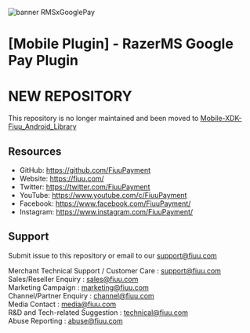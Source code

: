 <!--
 # license: Copyright © 2011-2022 Razer Merchant Services Sdn Bhd. All Rights Reserved. 
 -->

![banner RMSxGooglePay](https://user-images.githubusercontent.com/17770615/199203191-891462c9-05b3-4ad5-b2a9-eaa67d873698.png)


# [Mobile Plugin] - RazerMS Google Pay Plugin

# NEW REPOSITORY
This repository is no longer maintained and been moved to [Mobile-XDK-Fiuu_Android_Library](https://github.com/FiuuPayment/Mobile-XDK-Fiuu_Android_Library?tab=readme-ov-file#google-pay)

## Resources
- GitHub:     https://github.com/FiuuPayment
- Website:    https://fiuu.com/
- Twitter:    https://twitter.com/FiuuPayment
- YouTube:    https://www.youtube.com/c/FiuuPayment
- Facebook:   https://www.facebook.com/FiuuPayment/
- Instagram:  https://www.instagram.com/FiuuPayment/

## Support

Submit issue to this repository or email to our support@fiuu.com

Merchant Technical Support / Customer Care : support@fiuu.com<br>
Sales/Reseller Enquiry : sales@fiuu.com<br>
Marketing Campaign : marketing@fiuu.com<br>
Channel/Partner Enquiry : channel@fiuu.com<br>
Media Contact : media@fiuu.com<br>
R&D and Tech-related Suggestion : technical@fiuu.com<br>
Abuse Reporting : abuse@fiuu.com

